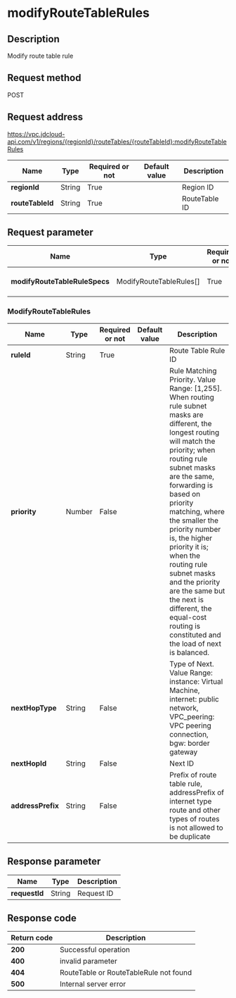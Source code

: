 # modifyRouteTableRules


## Description
Modify route table rule

## Request method
POST

## Request address
https://vpc.jdcloud-api.com/v1/regions/{regionId}/routeTables/{routeTableId}:modifyRouteTableRules

|Name|Type|Required or not|Default value|Description|
|---|---|---|---|---|
|**regionId**|String|True| |Region ID|
|**routeTableId**|String|True| |RouteTable ID|

## Request parameter
|Name|Type|Required or not|Default value|Description|
|---|---|---|---|---|
|**modifyRouteTableRuleSpecs**|ModifyRouteTableRules[]|True| |Route Table Rule Information|

### ModifyRouteTableRules
|Name|Type|Required or not|Default value|Description|
|---|---|---|---|---|
|**ruleId**|String|True| |Route Table Rule ID|
|**priority**|Number|False| |Rule Matching Priority. Value Range: [1,255]. When routing rule subnet masks are different, the longest routing will match the priority; when routing rule subnet masks are the same, forwarding is based on priority matching, where the smaller the priority number is, the higher priority it is; when the routing rule subnet masks and the priority are the same but the next is different, the equal-cost routing is constituted and the load of next is balanced.|
|**nextHopType**|String|False| |Type of Next. Value Range: instance: Virtual Machine, internet: public network, VPC_peering: VPC peering connection, bgw: border gateway|
|**nextHopId**|String|False| |Next ID|
|**addressPrefix**|String|False| |Prefix of route table rule, addressPrefix of internet type route and other types of routes is not allowed to be duplicate|

## Response parameter
|Name|Type|Description|
|---|---|---|
|**requestId**|String|Request ID|


## Response code
|Return code|Description|
|---|---|
|**200**|Successful operation|
|**400**|invalid parameter|
|**404**|RouteTable or RouteTableRule not found|
|**500**|Internal server error|
